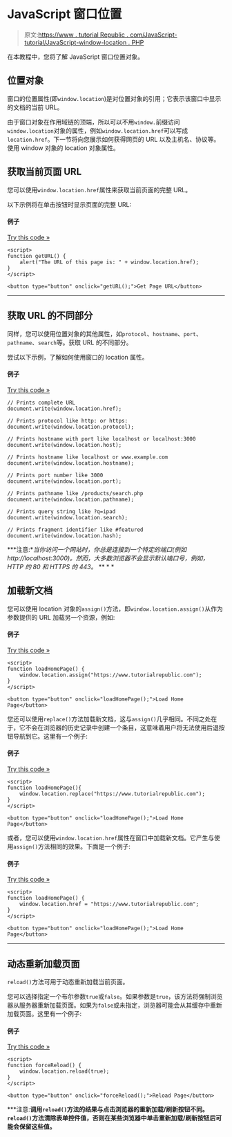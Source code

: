# JavaScript 窗口位置

> 原文:[https://www . tutorial Republic . com/JavaScript-tutorial/JavaScript-window-location . PHP](https://www.tutorialrepublic.com/javascript-tutorial/javascript-window-location.php)

在本教程中，您将了解 JavaScript 窗口位置对象。

## 位置对象

窗口的位置属性(即`window.location`)是对位置对象的引用；它表示该窗口中显示的文档的当前 URL。

由于窗口对象在作用域链的顶端，所以可以不用`window.`前缀访问`window.location`对象的属性，例如`window.location.href`可以写成`location.href`。下一节将向您展示如何获得网页的 URL 以及主机名、协议等。使用 window 对象的 location 对象属性。

## 获取当前页面 URL

您可以使用`window.location.href`属性来获取当前页面的完整 URL。

以下示例将在单击按钮时显示页面的完整 URL:

#### 例子

[Try this code »](../codelab.php?topic=javascript&file=get-current-url "Try this code using online Editor")

```
<script>
function getURL() {
    alert("The URL of this page is: " + window.location.href);
}
</script>

<button type="button" onclick="getURL();">Get Page URL</button>
```

* * *

## 获取 URL 的不同部分

同样，您可以使用位置对象的其他属性，如`protocol`、`hostname`、`port`、`pathname`、`search`等。获取 URL 的不同部分。

尝试以下示例，了解如何使用窗口的 location 属性。

#### 例子

[Try this code »](../codelab.php?topic=javascript&file=get-different-parts-of-a-url "Try this code using online Editor")

```
// Prints complete URL
document.write(window.location.href);

// Prints protocol like http: or https:
document.write(window.location.protocol); 

// Prints hostname with port like localhost or localhost:3000
document.write(window.location.host);

// Prints hostname like localhost or www.example.com
document.write(window.location.hostname);

// Prints port number like 3000
document.write(window.location.port);

// Prints pathname like /products/search.php
document.write(window.location.pathname); 

// Prints query string like ?q=ipad
document.write(window.location.search);

// Prints fragment identifier like #featured
document.write(window.location.hash);
```

 ***注意:**当你访问一个网站时，你总是连接到一个特定的端口(例如 http://localhost:3000)。然而，大多数浏览器不会显示默认端口号，例如，HTTP 的 80 和 HTTPS 的 443。*  ** * *

## 加载新文档

您可以使用 location 对象的`assign()`方法，即`window.location.assign()`从作为参数提供的 URL 加载另一个资源，例如:

#### 例子

[Try this code »](../codelab.php?topic=javascript&file=load-another-resource-from-a-url "Try this code using online Editor")

```
<script>
function loadHomePage() {
    window.location.assign("https://www.tutorialrepublic.com");
}
</script>

<button type="button" onclick="loadHomePage();">Load Home Page</button>
```

您还可以使用`replace()`方法加载新文档，这与`assign()`几乎相同。不同之处在于，它不会在浏览器的历史记录中创建一个条目，这意味着用户将无法使用后退按钮导航到它。这里有一个例子:

#### 例子

[Try this code »](../codelab.php?topic=javascript&file=replace-current-url-with-a-new-url "Try this code using online Editor")

```
<script>
function loadHomePage(){
    window.location.replace("https://www.tutorialrepublic.com");
}
</script>

<button type="button" onclick="loadHomePage();">Load Home Page</button>
```

或者，您可以使用`window.location.href`属性在窗口中加载新文档。它产生与使用`assign()`方法相同的效果。下面是一个例子:

#### 例子

[Try this code »](../codelab.php?topic=javascript&file=load-new-document-in-the-window "Try this code using online Editor")

```
<script>
function loadHomePage() {
    window.location.href = "https://www.tutorialrepublic.com";
}
</script>

<button type="button" onclick="loadHomePage();">Load Home Page</button>
```

* * *

## 动态重新加载页面

`reload()`方法可用于动态重新加载当前页面。

您可以选择指定一个布尔参数`true`或`false`。如果参数是`true`，该方法将强制浏览器从服务器重新加载页面。如果为`false`或未指定，浏览器可能会从其缓存中重新加载页面。这里有一个例子:

#### 例子

[Try this code »](../codelab.php?topic=javascript&file=reload-a-page-dynamically "Try this code using online Editor")

```
<script>
function forceReload() {
    window.location.reload(true);
}
</script>

<button type="button" onclick="forceReload();">Reload Page</button>
```

 ***注意:**调用`reload()`方法的结果与点击浏览器的重新加载/刷新按钮不同。`reload()`方法清除表单控件值，否则在某些浏览器中单击重新加载/刷新按钮后可能会保留这些值。**